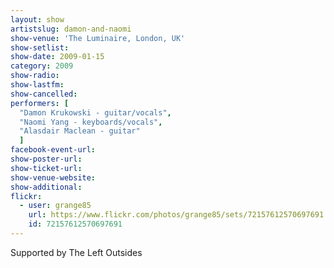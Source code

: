 ```yaml
---
layout: show
artistslug: damon-and-naomi
show-venue: 'The Luminaire, London, UK'
show-setlist: 
show-date: 2009-01-15
category: 2009
show-radio: 
show-lastfm: 
show-cancelled: 
performers: [
  "Damon Krukowski - guitar/vocals",
  "Naomi Yang - keyboards/vocals",
  "Alasdair Maclean - guitar"
  ]
facebook-event-url: 
show-poster-url: 
show-ticket-url: 
show-venue-website: 
show-additional: 
flickr:
  - user: grange85
    url: https://www.flickr.com/photos/grange85/sets/72157612570697691
    id: 72157612570697691
---
```


Supported by The Left Outsides